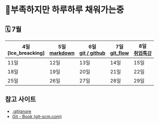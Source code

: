 # 🔋부족하지만 하루하루 채워가는중

## 🗓 7월

| 4일<br>[Ice_breacking] | 5일<br>[markdown](./0705/) | 6일<br>[git / github](./0706/) | 7일<br>[git_flow](./0707/) | 8일<br>[취업특강](./0708/) |
| ---------------------- | ----------------------------------- | ----------------------------------------- | --------------------------------------- | --------- |
| 11일<br/>              | 12일<br/>                           | 13일<br/>                                 | 14일<br/>                               | 15일<br/> |
| 18일<br/>              | 19일<br/>                           | 20일<br/>                                 | 21일<br/>                               | 22일<br/> |
| 25일<br/>              | 26일<br/>                           | 27일<br/>                                 | 28일<br/>                               | 29일<br/> |



## 참고 사이트

- [.gitignore](https://gitignore.io)
- [Git - Book (git-scm.com)](https://git-scm.com/book/ko/v2)

